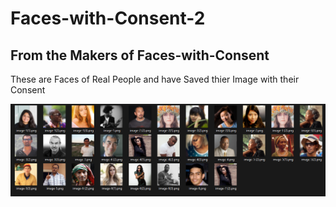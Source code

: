 # Faces-with-Consent-2
## From the Makers of Faces-with-Consent 

These are Faces of Real People and have Saved thier Image with their Consent 

![Faces-with-Consent](https://github.com/aash-gates/Faces-with-Consent-2/blob/main/All%20in%20One.png)